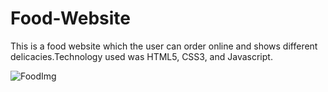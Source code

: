 # Food-Website
This is a food website which the user can order online and shows different delicacies.Technology used was HTML5, CSS3, and Javascript.

![FoodImg](https://user-images.githubusercontent.com/80078725/209355079-4cbd4ff2-00ab-4fb9-a018-8712f73ee89c.png)
